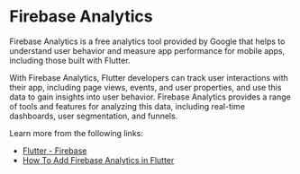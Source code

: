 # Firebase Analytics

Firebase Analytics is a free analytics tool provided by Google that helps to understand user behavior and measure app performance for mobile apps, including those built with Flutter.

With Firebase Analytics, Flutter developers can track user interactions with their app, including page views, events, and user properties, and use this data to gain insights into user behavior. Firebase Analytics provides a range of tools and features for analyzing this data, including real-time dashboards, user segmentation, and funnels.

Learn more from the following links:

- [Flutter - Firebase](https://docs.flutter.dev/development/data-and-backend/firebase)
- [How To Add Firebase Analytics in Flutter](https://medium.datadriveninvestor.com/how-to-add-firebase-analytics-to-your-flutter-app-641fbda1d224?gi=ad489389a531)